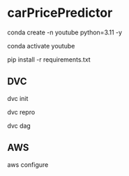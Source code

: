 # carPricePredictor

conda create -n youtube python=3.11 -y

conda activate youtube

pip install -r requirements.txt


## DVC

dvc init

dvc repro

dvc dag



## AWS

aws configure


